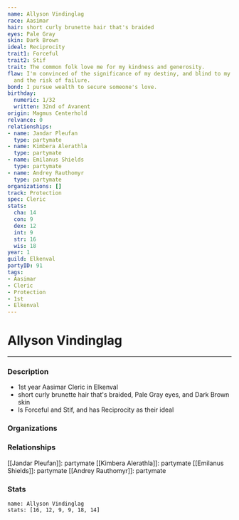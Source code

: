 ```yaml
---
name: Allyson Vindinglag
race: Aasimar
hair: short curly brunette hair that's braided
eyes: Pale Gray
skin: Dark Brown
ideal: Reciprocity
trait1: Forceful
trait2: Stif
trait: The common folk love me for my kindness and generosity.
flaw: I'm convinced of the significance of my destiny, and blind to my shortcomings
  and the risk of failure.
bond: I pursue wealth to secure someone's love.
birthday:
  numeric: 1/32
  written: 32nd of Avanent
origin: Magmus Centerhold
relvance: 0
relationships:
- name: Jandar Pleufan
  type: partymate
- name: Kimbera Alerathla
  type: partymate
- name: Emilanus Shields
  type: partymate
- name: Andrey Rauthomyr
  type: partymate
organizations: []
track: Protection
spec: Cleric
stats:
  cha: 14
  con: 9
  dex: 12
  int: 9
  str: 16
  wis: 18
year: 1
guild: Elkenval
partyID: 91
tags:
- Aasimar
- Cleric
- Protection
- 1st
- Elkenval
---
```

# Allyson Vindinglag
---
### Description
- 1st year Aasimar Cleric in Elkenval
- short curly brunette hair that's braided, Pale Gray eyes, and Dark Brown skin
- Is Forceful and Stif, and has Reciprocity as their ideal

### Organizations
### Relationships
[[Jandar Pleufan]]: partymate
[[Kimbera Alerathla]]: partymate
[[Emilanus Shields]]: partymate
[[Andrey Rauthomyr]]: partymate
### Stats
```statblock
name: Allyson Vindinglag
stats: [16, 12, 9, 9, 18, 14]
```
